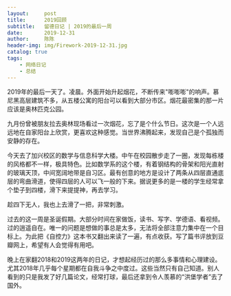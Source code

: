 ```yaml
---
layout:     post
title:      2019回顾
subtitle:   留德日记 | 2019的最后一周
date:       2019-12-31
author:     陈陈
header-img: img/Firework-2019-12-31.jpg
catalog: true
tags:
    - 网络日记
    - 总结
---
```


2019年的最后一天了。凌晨。外面开始升起烟花，不断传来"嘭嘭嘭"的响声。慕尼黑高层建筑不多，从五楼公寓的阳台可以看到大部分市区。烟花最密集的那一片应该是奥林匹克公园。

九月份曾被朋友拉去奥林现场看过一次烟花，忘了是个什么节日。这次是一个人远远地在自家阳台上欣赏，更喜欢这种感觉。当世界沸腾起来，发现自己是个孤独而安静的存在。

今天去了加兴校区的数学与信息科学大楼。中午在校园散步走了一圈，发现每栋楼的风格都不一样，极具特色。比如数学系的这个楼，有着钢结构的骨架和阳光直射的玻璃天顶，中间宽阔地带是自习区。最有创意的地方是设计了两条从四层直通底层的弯曲滑道，使得四层的人可以飞一般的下来。据说更多的是一楼的学生经常拿个垫子到四楼，滑下来提提神，再去学习。

趁四下无人，我也上去滑了一把，非常刺激。

过去的这一周是圣诞假期。大部分时间在家做饭，读书、写字、学德语、看视频。过的逍遥自在。唯一的问题是想做的事总是太多，无法将全部注意力集中在一个目标上。为此把《自控力》这本书又翻出来读了一遍，有点收获。写了篇书评放到豆瓣网上，希望有人会觉得有用吧。

晚上在家翻2018和2019这两年的日记，才想起经历过的那么多事情和心理建设。尤其2018年几乎每个星期都在自我斗争之中度过。这些当然只有自己知道。别人看到的只是我发了好几篇论文，经常打球，最后还拿到令人羡慕的“洪堡学者”去了国外。


